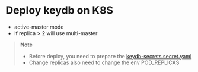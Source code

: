# Deploy keydb on K8S

- active-master mode
- if replica > 2 will use multi-master

> **Note**
>
> * Before deploy, you need to prepare the [keydb-secrets.secret.yaml](./keydb-secrets.secret.yaml)
> * Change replicas also need to change the env POD_REPLICAS
